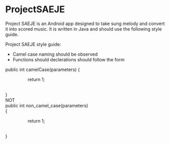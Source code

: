 # ProjectSAEJE
<html>

Project SAEJE is an Android app designed to take sung melody and convert it into scored music. It is written in Java and should
use the following style guide.



Project SAEJE style guide:

 - Camel case naming should be observed
 - Functions should declerations should follow the form </br>

<div> public int camelCase(parameters) { </br>
<p style="text-indent:5em;"> return 1; </p> <br/>
}
</div>
NOT
<div>
public int non_camel_case(parameters) </br>
{ </br>
<p style="text-indent:5em;"> return 1; </p><br/>
}
</div>



</html>
